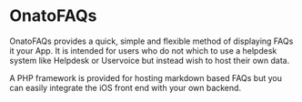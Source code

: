 OnatoFAQs
=========

OnatoFAQs provides a quick, simple and flexible method of displaying FAQs it your App. It is intended for users who do not which to use a helpdesk system like Helpdesk or Uservoice but instead wish to host their own data.

A PHP framework is provided for hosting markdown based FAQs but you can easily integrate the iOS front end with your own backend.

